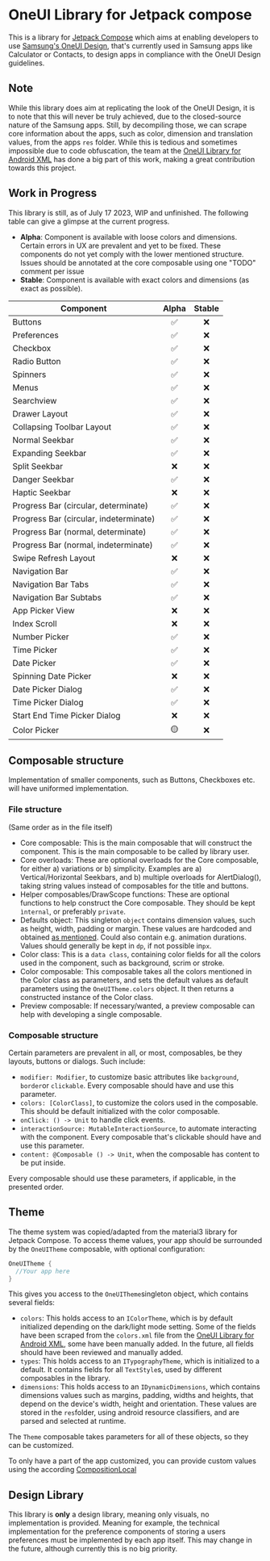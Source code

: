 # OneUI Library for Jetpack compose 
This is a library for [Jetpack Compose](https://developer.android.com/jetpack/compose) which aims at enabling developers to use [Samsung's OneUI Design](https://developer.android.com/jetpack/compose), that's currently used in Samsung apps like Calculator or Contacts, to design apps in compliance with the OneUI Design guidelines.

## Note
While this library does aim at replicating the look of the OneUI Design, it is to note that this will never be truly achieved, due to the closed-source nature 
of the Samsung apps. Still, by decompiling those, we can scrape core information about the apps, such as color, dimension and translation values, from the apps
`res` folder. While this is tedious and sometimes impossible due to code obfuscation, the team at the [OneUI Library for Android XML](https://github.com/OneUIProject)
has done a big part of this work, making a great contribution towards this project.

## Work in Progress
This library is still, as of July 17 2023, WIP and unfinished. The following table can give a glimpse at the current progress.

- **Alpha**: Component is available with loose colors and dimensions. Certain errors in UX are prevalent and yet to be fixed. These components do not yet comply with the lower mentioned structure. Issues should be annotated at the core composable using one "TODO" comment per issue 
- **Stable**: Component is available with exact colors and dimensions (as exact as possible). 

| Component                              | Alpha | Stable |
|----------------------------------------|:-----:|:------:|
| Buttons                                |   ✅   |   ❌    |
| Preferences                            |   ✅   |   ❌    |
| Checkbox                               |   ✅   |   ❌    |
| Radio Button                           |   ✅   |   ❌    |
| Spinners                               |   ✅   |   ❌    |
| Menus                                  |   ✅   |   ❌    |
| Searchview                             |   ✅   |   ❌    |
| Drawer Layout                          |   ✅   |   ❌    |
| Collapsing Toolbar Layout              |   ✅   |   ❌    |
| Normal Seekbar                         |   ✅   |   ❌    |
| Expanding Seekbar                      |   ✅   |   ❌    |
| Split Seekbar                          |   ❌   |   ❌    |
| Danger Seekbar                         |   ✅   |   ❌    |
| Haptic Seekbar                         |   ❌   |   ❌    |
| Progress Bar (circular, determinate)   |   ✅   |   ❌    |
| Progress Bar (circular, indeterminate) |   ✅   |   ❌    |
| Progress Bar (normal, determinate)     |   ✅   |   ❌    |
| Progress Bar (normal, indeterminate)   |   ✅   |   ❌    |
| Swipe Refresh Layout                   |   ❌   |   ❌    |
| Navigation Bar                         |   ✅   |   ❌    |
| Navigation Bar Tabs                    |   ✅   |   ❌    |
| Navigation Bar Subtabs                 |   ✅   |   ❌    |
| App Picker View                        |   ❌   |   ❌    |
| Index Scroll                           |   ❌   |   ❌    |
| Number Picker                          |   ✅   |   ❌    |
| Time Picker                            |   ✅   |   ❌    |
| Date Picker                            |   ✅   |   ❌    |
| Spinning Date Picker                   |   ❌   |   ❌    |
| Date Picker Dialog                     |   ✅   |   ❌    |
| Time Picker Dialog                     |   ✅   |   ❌    |
| Start End Time Picker Dialog           |   ❌   |   ❌    |
| Color Picker                           |   🟡   |   ❌    |

## Composable structure
Implementation of smaller components, such as Buttons, Checkboxes etc. will have uniformed implementation.

### File structure
(Same order as in the file itself)
- Core composable: This is the main composable that will construct the component. This is the main composable to be called by library user.
- Core overloads: These are optional overloads for the Core composable, for either a) variations or b) simplicity. Examples are a) Vertical/Horizontal Seekbars, and b)
  multiple overloads for AlertDialog(), taking string values instead of composables for the title and buttons.
- Helper composables/DrawScope functions: These are optional functions to help construct the Core composable. They should be kept `ìnternal`, or preferably `private`.  
- Defaults object: This singleton `object` contains dimension values, such as height, width, padding or margin. These values are hardcoded and obtained
  [as mentioned](#note). Could also contain e.g. animation durations. Values should generally be kept in `dp`, if not possible in`px`.
- Color class: This is a `data class`, containing color fields for all the colors used in the component, such as background, scrim or stroke.
- Color composable: This composable takes all the colors mentioned in the Color class as parameters, and sets the default values as default parameters using the
  `OneUITheme.colors` object. It then returns a constructed instance of the Color class.
- Preview composable: If necessary/wanted, a preview composable can help with developing a single composable.

### Composable structure
Certain parameters are prevalent in all, or most, composables, be they layouts, buttons or dialogs. Such include:

- `modifier: Modifier`, to customize basic attributes like `background`, `border`or `clickable`. Every composable should have and use this parameter.
- `colors: [ColorClass]`, to customize the colors used in the composable. This should be default initialized with the color composable.
- `onClick: () -> Unit` to handle click events.
- `interactionSource: MutableInteractionSource`, to automate interacting with the component. Every composable that's clickable should have and use this parameter.
- `content: @Composable () -> Unit`, when the composable has content to be put inside.

Every composable should use these parameters, if applicable, in the presented order.

## Theme

The theme system was copied/adapted from the material3 library for Jetpack Compose.
To access theme values, your app should be surrounded by the `OneUITheme` composable, with optional configuration:
```kotlin
OneUITheme {
  //Your app here
}
```

This gives you access to the `OneUITheme`singleton object, which contains several fields:

- `colors`: This holds access to an `IColorTheme`, which is by default initialized depending on the dark/light mode setting.
  Some of the fields have been scraped from the `colors.xml` file from the [OneUI Library for Android XML](https://github.com/OneUIProject), some have been manually added.
  In the future, all fields should have been reviewed and manually added.
- `types`: This holds access to an `ITypographyTheme`, which is initialized to a default. It contains fields for all `TextStyle`s, used by different
  composables in the library.
- `dimensions`: This holds access to an `IDynamicDimensions`, which contains dimensions values such as margins, padding, widths and heights, that depend on
  the device's width, height and orientation. These values are stored in the `res`folder, using android resource classifiers, and are parsed and selected at runtime.

The `Theme` composable takes parameters for all of these objects, so they can be customized.

To only have a part of the app customized, you can provide custom values using the according [CompositionLocal](https://developer.android.com/jetpack/compose/compositionlocal)

## Design Library

This library is **only** a design library, meaning only visuals, no implementation is provided. Meaning for example, the technical implementation for the preference 
components of storing a users preferences must be implemented by each app itself. This may change in the future, although currently this is no big priority.























